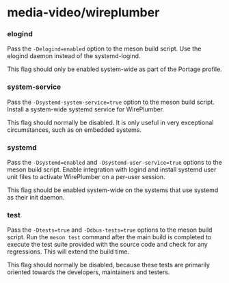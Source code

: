 # media-video/wireplumber

### elogind
Pass the `-Delogind=enabled` option to the meson build script. Use the elogind daemon instead of the systemd-logind.

This flag should only be enabled system-wide as part of the Portage profile.

### system-service
Pass the `-Dsystemd-system-service=true` option to the meson build script. Install a system-wide systemd service for WirePlumber.

This flag should normally be disabled. It is only useful in very exceptional circumstances, such as on embedded systems.

### systemd
Pass the `-Dsystemd=enabled` and `-Dsystemd-user-service=true` options to the meson build script. Enable integration with logind and install systemd user unit files to activate WirePlumber on a per-user session.

This flag should be enabled system-wide on the systems that use systemd as their init daemon.

### test
Pass the `-Dtests=true` and `-Ddbus-tests=true` options to the meson build script. Run the `meson test` command after the main build is completed to execute the test suite provided with the source code and check for any regressions. This will extend the build time.

This flag should normally be disabled, because these tests are primarily oriented towards the developers, maintainers and testers.
